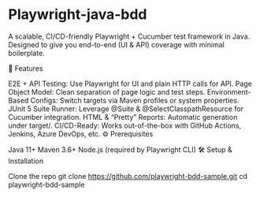# Playwright-java-bdd
A scalable, CI/CD-friendly Playwright + Cucumber test framework in Java.
Designed to give you end-to-end (UI & API) coverage with minimal boilerplate.

🚀 Features

E2E + API Testing: Use Playwright for UI and plain HTTP calls for API.
Page Object Model: Clean separation of page logic and test steps.
Environment-Based Configs: Switch targets via Maven profiles or system properties.
JUnit 5 Suite Runner: Leverage @Suite & @SelectClasspathResource for Cucumber integration.
HTML & “Pretty” Reports: Automatic generation under target/.
CI/CD-Ready: Works out-of-the-box with GitHub Actions, Jenkins, Azure DevOps, etc.
⚙️ Prerequisites

Java 11+
Maven 3.6+
Node.js (required by Playwright CLI)
🛠️ Setup & Installation

Clone the repo
git clone https://github.com/playwright-bdd-sample.git
cd playwright-bdd-sample
